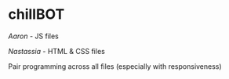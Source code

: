 # chillBOT


*Aaron* - JS files

*Nastassia* - HTML & CSS files

Pair programming across all files (especially with responsiveness)
